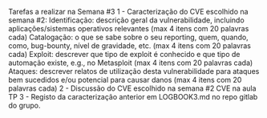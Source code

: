 Tarefas a realizar na Semana #3
1 - Caracterização do CVE escolhido na semana #2:
Identificação: descrição geral da vulnerabilidade, incluindo aplicações/sistemas operativos relevantes (max 4 itens com 20 palavras cada)
Catalogação: o que se sabe sobre o seu reporting, quem, quando, como, bug-bounty, nível de gravidade, etc. (max 4 itens com 20 palavras
cada)
Exploit: descrever que tipo de exploit é conhecido e que tipo de automação existe, e.g., no Metasploit (max 4 itens com 20 palavras cada)
Ataques: descrever relatos de utilização desta vulnerabilidade para ataques bem sucedidos e/ou potencial para causar danos (max 4 itens
com 20 palavras cada)
2 - Discussão do CVE escolhido na semana #2 CVE na aula TP
3 - Registo da caracterização anterior em LOGBOOK3.md no repo gitlab do grupo.
